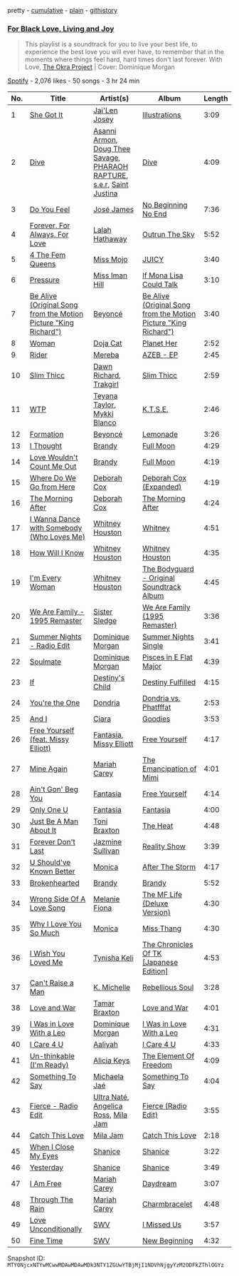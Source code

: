 pretty - [cumulative](/playlists/cumulative/37i9dQZF1DWTWY70wFE0Rv.md) - [plain](/playlists/plain/37i9dQZF1DWTWY70wFE0Rv) - [githistory](https://github.githistory.xyz/mackorone/spotify-playlist-archive/blob/main/playlists/plain/37i9dQZF1DWTWY70wFE0Rv)

### [For Black Love, Living and Joy](https://open.spotify.com/playlist/37i9dQZF1DWTWY70wFE0Rv)

> This playlist is a soundtrack for you to live your best life, to experience the best love you will ever have, to remember that in the moments where things feel hard, hard times don't last forever\. With Love, <a href="https://www.theokraproject.com/">The Okra Project</a> \| Cover: Dominique Morgan

[Spotify](https://open.spotify.com/user/spotify) - 2,076 likes - 50 songs - 3 hr 24 min

| No. | Title | Artist(s) | Album | Length |
|---|---|---|---|---|
| 1 | [She Got It](https://open.spotify.com/track/4AebZz6zjrNpqk7mehE24x) | [Jai'Len Josey](https://open.spotify.com/artist/1BAN8UUSAMDeNfP1Wo5WWr) | [Illustrations](https://open.spotify.com/album/00pFZrH0XRIXJGo86PQSYW) | 3:09 |
| 2 | [Dive](https://open.spotify.com/track/6qCJs5tpKRER18Ev4s7KGA) | [Asanni Armon](https://open.spotify.com/artist/2c4SvUMW4DTtQL6o3XAT2W), [Doug Thee Savage](https://open.spotify.com/artist/5qg3wWsQAz1oQ7iYiiMp2v), [PHARAOH RAPTURE](https://open.spotify.com/artist/21AxhVOZ35gW0kQxVzrd6z), [s.e.r](https://open.spotify.com/artist/03iO7GSdDJazWl7NBWBbDp), [Saint Justina](https://open.spotify.com/artist/3i9wTTVlckchlRby1LDBOK) | [Dive](https://open.spotify.com/album/7L4gV9Og1WCJDQFFA7f8yw) | 4:09 |
| 3 | [Do You Feel](https://open.spotify.com/track/7vuEdoEGYqzfR1ooE8EhlE) | [José James](https://open.spotify.com/artist/4l2MwXYwUDQKHcUXwCZjEz) | [No Beginning No End](https://open.spotify.com/album/5sO5lVzpbxNYIN3si8JNdW) | 7:36 |
| 4 | [Forever, For Always, For Love](https://open.spotify.com/track/6tQX9qDeJ88Vhk7uZfFvNo) | [Lalah Hathaway](https://open.spotify.com/artist/0uNEy4544VZq2KOl7BsLuo) | [Outrun The Sky](https://open.spotify.com/album/6owHkIavlncFxnnbUMJwbE) | 5:52 |
| 5 | [4 The Fem Queens](https://open.spotify.com/track/5jnVGp8kk4GWF2FlXux4P5) | [Miss Mojo](https://open.spotify.com/artist/2wDJcQxaxR2xnoKtfx3AwY) | [JUICY](https://open.spotify.com/album/4Xj3Sgf7vACo5nNij3gkVI) | 3:40 |
| 6 | [Pressure](https://open.spotify.com/track/0ChvD4klEvWUqExCIuHvF6) | [Miss Iman Hill](https://open.spotify.com/artist/1oBacgdbTxrL6KS8VSGOmr) | [If Mona Lisa Could Talk](https://open.spotify.com/album/7t62YSvKh49ktuf1z3sBFj) | 3:10 |
| 7 | [Be Alive \(Original Song from the Motion Picture "King Richard"\)](https://open.spotify.com/track/1RI4YQVFh7onQD07QuL8ND) | [Beyoncé](https://open.spotify.com/artist/6vWDO969PvNqNYHIOW5v0m) | [Be Alive \(Original Song from the Motion Picture "King Richard"\)](https://open.spotify.com/album/5a73HUmrKIebjmafM1QuFS) | 3:40 |
| 8 | [Woman](https://open.spotify.com/track/6Uj1ctrBOjOas8xZXGqKk4) | [Doja Cat](https://open.spotify.com/artist/5cj0lLjcoR7YOSnhnX0Po5) | [Planet Her](https://open.spotify.com/album/1nAQbHeOWTfQzbOoFrvndW) | 2:52 |
| 9 | [Rider](https://open.spotify.com/track/7BUnSvQPU5m830Et7fLAZt) | [Mereba](https://open.spotify.com/artist/294lNTPZfdqyzt8qnxmFiL) | [AZEB \- EP](https://open.spotify.com/album/0HvQdKEGTs0l1fV5feEYDi) | 2:45 |
| 10 | [Slim Thicc](https://open.spotify.com/track/23M855TLK1ExaI0TUeYX6p) | [Dawn Richard](https://open.spotify.com/artist/6pSsE5y0uJMwYj83KrPyf9), [Trakgirl](https://open.spotify.com/artist/74sormm4xAseMByk8cFRGH) | [Slim Thicc](https://open.spotify.com/album/6ftFXoB67MzOgaQgM6aRLP) | 2:59 |
| 11 | [WTP](https://open.spotify.com/track/3RykIiejIO6BEhxSSrXRhH) | [Teyana Taylor](https://open.spotify.com/artist/4ULO7IGI3M2bo0Ap7B9h8a), [Mykki Blanco](https://open.spotify.com/artist/2tSv9mEQSuNVMGr9qjYfkr) | [K.T.S.E.](https://open.spotify.com/album/0mwf6u9KVhZDCNVyIi6JuU) | 2:46 |
| 12 | [Formation](https://open.spotify.com/track/6g0Orsxv6glTJCt4cHsRsQ) | [Beyoncé](https://open.spotify.com/artist/6vWDO969PvNqNYHIOW5v0m) | [Lemonade](https://open.spotify.com/album/7dK54iZuOxXFarGhXwEXfF) | 3:26 |
| 13 | [I Thought](https://open.spotify.com/track/4lU72EwvGpwcEWfhkXn2JW) | [Brandy](https://open.spotify.com/artist/05oH07COxkXKIMt6mIPRee) | [Full Moon](https://open.spotify.com/album/7721xmJK5tmifUQdcmJ6An) | 4:29 |
| 14 | [Love Wouldn't Count Me Out](https://open.spotify.com/track/10eMeD9SpGPtah40sU77GI) | [Brandy](https://open.spotify.com/artist/05oH07COxkXKIMt6mIPRee) | [Full Moon](https://open.spotify.com/album/7721xmJK5tmifUQdcmJ6An) | 4:19 |
| 15 | [Where Do We Go from Here](https://open.spotify.com/track/11gI5uqSKvwquuoKHPH99V) | [Deborah Cox](https://open.spotify.com/artist/601893mmW5hl1FBOykWZHG) | [Deborah Cox \(Expanded\)](https://open.spotify.com/album/2SM60rNc5lbJXIxe7Ru4Xd) | 4:19 |
| 16 | [The Morning After](https://open.spotify.com/track/3SEaNxLFE0PKAmVZflVKFA) | [Deborah Cox](https://open.spotify.com/artist/601893mmW5hl1FBOykWZHG) | [The Morning After](https://open.spotify.com/album/0SUSz1JDKDCtqUwaxfQSYx) | 4:24 |
| 17 | [I Wanna Dance with Somebody \(Who Loves Me\)](https://open.spotify.com/track/2tUBqZG2AbRi7Q0BIrVrEj) | [Whitney Houston](https://open.spotify.com/artist/6XpaIBNiVzIetEPCWDvAFP) | [Whitney](https://open.spotify.com/album/5Vdzprr5cOqXQo44eHeV7t) | 4:51 |
| 18 | [How Will I Know](https://open.spotify.com/track/5tdKaKLnC4SgtDZ6RlWeal) | [Whitney Houston](https://open.spotify.com/artist/6XpaIBNiVzIetEPCWDvAFP) | [Whitney Houston](https://open.spotify.com/album/2MH37enG6IPvNK5QFLyKes) | 4:35 |
| 19 | [I'm Every Woman](https://open.spotify.com/track/2eHj0klWkwRQuIrNlPpCPa) | [Whitney Houston](https://open.spotify.com/artist/6XpaIBNiVzIetEPCWDvAFP) | [The Bodyguard \- Original Soundtrack Album](https://open.spotify.com/album/7JVJlkNNobS0GSoy4tCS96) | 4:45 |
| 20 | [We Are Family \- 1995 Remaster](https://open.spotify.com/track/5IKLwqBQG6KU6MP2zP80Nu) | [Sister Sledge](https://open.spotify.com/artist/6gkWznnJkdkwRPVcmnrays) | [We Are Family \(1995 Remaster\)](https://open.spotify.com/album/4GSidaoqyGNwaG5mNKmuLT) | 3:36 |
| 21 | [Summer Nights \- Radio Edit](https://open.spotify.com/track/2d6PsirgXEfL5LaiJNkP3k) | [Dominique Morgan](https://open.spotify.com/artist/4riHAK77Qlj2f1Kp1lYyHh) | [Summer Nights Single](https://open.spotify.com/album/7C9vUfui75CsyMHlIGrZss) | 3:41 |
| 22 | [Soulmate](https://open.spotify.com/track/3S2cXq2VVr1dNWTF382taY) | [Dominique Morgan](https://open.spotify.com/artist/4riHAK77Qlj2f1Kp1lYyHh) | [Pisces in E Flat Major](https://open.spotify.com/album/3MTXE3fLzg0RbGx0zTbtk7) | 4:39 |
| 23 | [If](https://open.spotify.com/track/2tOvXXicPq04q6Pk28O47m) | [Destiny's Child](https://open.spotify.com/artist/1Y8cdNmUJH7yBTd9yOvr5i) | [Destiny Fulfilled](https://open.spotify.com/album/0b6ivSFfDs38MG7aLn9rvO) | 4:15 |
| 24 | [You're the One](https://open.spotify.com/track/0G0ky7lWhrwkds6MobBqvu) | [Dondria](https://open.spotify.com/artist/4NgmPmKCSWm4kczsm6J3FO) | [Dondria vs\. Phatfffat](https://open.spotify.com/album/7m1vzSK4S0pSgqWWJJbRNP) | 2:53 |
| 25 | [And I](https://open.spotify.com/track/1Jp9n1uHB72CfK31j4mEPh) | [Ciara](https://open.spotify.com/artist/2NdeV5rLm47xAvogXrYhJX) | [Goodies](https://open.spotify.com/album/71gUhKYZIWmmjqAHlY4Br3) | 3:53 |
| 26 | [Free Yourself \(feat\. Missy Elliott\)](https://open.spotify.com/track/7ANroj1yWw0YEGcLf7HO3Q) | [Fantasia](https://open.spotify.com/artist/7xAcVHPiirnUqfdqo0USb1), [Missy Elliott](https://open.spotify.com/artist/2wIVse2owClT7go1WT98tk) | [Free Yourself](https://open.spotify.com/album/09akBiw2Divm9zvF7GMJup) | 4:17 |
| 27 | [Mine Again](https://open.spotify.com/track/38eXybknveyZKLQVA9vMps) | [Mariah Carey](https://open.spotify.com/artist/4iHNK0tOyZPYnBU7nGAgpQ) | [The Emancipation of Mimi](https://open.spotify.com/album/43iBTEWECK7hSnE0p6GgNo) | 4:01 |
| 28 | [Ain't Gon' Beg You](https://open.spotify.com/track/02wVmJecRUCtkppST87OLx) | [Fantasia](https://open.spotify.com/artist/7xAcVHPiirnUqfdqo0USb1) | [Free Yourself](https://open.spotify.com/album/09akBiw2Divm9zvF7GMJup) | 4:14 |
| 29 | [Only One U](https://open.spotify.com/track/1ECGh3dbB4ClgPjrq0ZbGn) | [Fantasia](https://open.spotify.com/artist/7xAcVHPiirnUqfdqo0USb1) | [Fantasia](https://open.spotify.com/album/42DybH3gl3WcfXAQySOEiX) | 4:00 |
| 30 | [Just Be A Man About It](https://open.spotify.com/track/6kD36kVRn5leDDbjXpHQY0) | [Toni Braxton](https://open.spotify.com/artist/3X458ddYA2YcVWuVIGGOYe) | [The Heat](https://open.spotify.com/album/0UZsKcXzOehMvFWTiBlwMi) | 4:48 |
| 31 | [Forever Don't Last](https://open.spotify.com/track/5ILoNug82Z8g4qUfpr5GXE) | [Jazmine Sullivan](https://open.spotify.com/artist/7gSjFKpVmDgC2MMsnN8CYq) | [Reality Show](https://open.spotify.com/album/10H2Wh6Im71eBVJprkh99U) | 3:39 |
| 32 | [U Should've Known Better](https://open.spotify.com/track/0EQuu6hyNACWI7LT7N5pRv) | [Monica](https://open.spotify.com/artist/6nzxy2wXs6tLgzEtqOkEi2) | [After The Storm](https://open.spotify.com/album/4lSQkGgFffaUOd22Yrc25v) | 4:17 |
| 33 | [Brokenhearted](https://open.spotify.com/track/3zeyP0JnzXEx3uZLmpOdtP) | [Brandy](https://open.spotify.com/artist/05oH07COxkXKIMt6mIPRee) | [Brandy](https://open.spotify.com/album/2yHJoGH0mIqYVAHUFKJcZ6) | 5:52 |
| 34 | [Wrong Side Of A Love Song](https://open.spotify.com/track/43cN7vrp1gSL1e0pdvVNxA) | [Melanie Fiona](https://open.spotify.com/artist/4O2YL4ygn6eTBC0w1hyWUM) | [The MF Life \(Deluxe Version\)](https://open.spotify.com/album/3PWwOV9kUSHZ4EvFFKWLLY) | 4:30 |
| 35 | [Why I Love You So Much](https://open.spotify.com/track/7EKvTUo567BRNzZ37clvlf) | [Monica](https://open.spotify.com/artist/6nzxy2wXs6tLgzEtqOkEi2) | [Miss Thang](https://open.spotify.com/album/71mPApAzW9HkbUGdYzMQHb) | 4:30 |
| 36 | [I Wish You Loved Me](https://open.spotify.com/track/2KsOotB3cHPTO4dB07dlJp) | [Tynisha Keli](https://open.spotify.com/artist/4woYaobeWQFBSGf9mtoAZ8) | [The Chronicles Of TK \[Japanese Edition\]](https://open.spotify.com/album/41hpT7k9MNRkgghU1QqHlw) | 4:53 |
| 37 | [Can't Raise a Man](https://open.spotify.com/track/0vvKyFjX1hzSwpNtVwnJ2H) | [K\. Michelle](https://open.spotify.com/artist/2retT7MFwHDVTeGKDdybEx) | [Rebellious Soul](https://open.spotify.com/album/6fGZwUN91Qe5h8xFcLV487) | 3:28 |
| 38 | [Love and War](https://open.spotify.com/track/3fLBmhcgWkPI47LfVQ8paB) | [Tamar Braxton](https://open.spotify.com/artist/1MT1Wz4G9Z9EVOg4L5zZMS) | [Love and War](https://open.spotify.com/album/1783Mxpt38yxafCtFlgHNF) | 4:01 |
| 39 | [I Was in Love With a Leo](https://open.spotify.com/track/35ZH2BO1Na2VZ2QHJBX7O6) | [Dominique Morgan](https://open.spotify.com/artist/4riHAK77Qlj2f1Kp1lYyHh) | [I Was in Love With a Leo](https://open.spotify.com/album/1Al0gWEeIwG7w8v3hgHFe6) | 4:31 |
| 40 | [I Care 4 U](https://open.spotify.com/track/2YpFUAIL8VXtS4oUap79ZR) | [Aaliyah](https://open.spotify.com/artist/0urTpYCsixqZwgNTkPJOJ4) | [I Care 4 U](https://open.spotify.com/album/50GHwAog5gmnqkypVkDso8) | 4:33 |
| 41 | [Un\-thinkable \(I'm Ready\)](https://open.spotify.com/track/4JOP8ELK6AaeySe7sKe996) | [Alicia Keys](https://open.spotify.com/artist/3DiDSECUqqY1AuBP8qtaIa) | [The Element Of Freedom](https://open.spotify.com/album/0Rxab8t0y7GlaTJTHX2wEN) | 4:09 |
| 42 | [Something To Say](https://open.spotify.com/track/5CznIqYyWcPBQ9YaIJtLLF) | [Michaela Jaé](https://open.spotify.com/artist/1XtZq3vSEgghxZS9aqITv5) | [Something To Say](https://open.spotify.com/album/6CBY5J52PrxflhCEelKeBR) | 4:04 |
| 43 | [Fierce \- Radio Edit](https://open.spotify.com/track/5A8495QB6sHlIWuzeimUvJ) | [Ultra Naté](https://open.spotify.com/artist/1cK2Abwkni7m51wJCSGllN), [Angelica Ross](https://open.spotify.com/artist/7H13Gscov16YbLmMjQ0Xiu), [Mila Jam](https://open.spotify.com/artist/6m7wJXzvVyE0j6eef6pj1a) | [Fierce \(Radio Edit\)](https://open.spotify.com/album/4lP0dw0HBBfaSGD7u6mNQE) | 3:55 |
| 44 | [Catch This Love](https://open.spotify.com/track/6srcAu7CPT2h2ePrCEm42q) | [Mila Jam](https://open.spotify.com/artist/6m7wJXzvVyE0j6eef6pj1a) | [Catch This Love](https://open.spotify.com/album/31BvJJpjUx5g8GjRgU8xQa) | 2:18 |
| 45 | [When I Close My Eyes](https://open.spotify.com/track/3EKEsJWz8oaxG1lfrojWug) | [Shanice](https://open.spotify.com/artist/0Ttph0pOZiPNTD3y2wUUb6) | [Shanice](https://open.spotify.com/album/3oTcmJVbYGQxsGFlDdI0bM) | 3:22 |
| 46 | [Yesterday](https://open.spotify.com/track/549gHYCxkYpHF2x5Tf8991) | [Shanice](https://open.spotify.com/artist/0Ttph0pOZiPNTD3y2wUUb6) | [Shanice](https://open.spotify.com/album/3oTcmJVbYGQxsGFlDdI0bM) | 3:49 |
| 47 | [I Am Free](https://open.spotify.com/track/0cCJ8mOuvpqb3Ic2FAooW6) | [Mariah Carey](https://open.spotify.com/artist/4iHNK0tOyZPYnBU7nGAgpQ) | [Daydream](https://open.spotify.com/album/1ibYM4abQtSVQFQWvDSo4J) | 3:07 |
| 48 | [Through The Rain](https://open.spotify.com/track/0mvtBgpiAg6fPg7ec7lxE9) | [Mariah Carey](https://open.spotify.com/artist/4iHNK0tOyZPYnBU7nGAgpQ) | [Charmbracelet](https://open.spotify.com/album/16rTsMjlDt6DEbLRtxvcWu) | 4:48 |
| 49 | [Love Unconditionally](https://open.spotify.com/track/6STwXCnOmXZ1c3x942Q9IM) | [SWV](https://open.spotify.com/artist/2NmK5FyrQ18HOPXq1UBzqa) | [I Missed Us](https://open.spotify.com/album/11nfQrY5KJRrnqSyvR3Fn8) | 3:57 |
| 50 | [Fine Time](https://open.spotify.com/track/1ovXQ9GMVyoWOWOxRHM8GO) | [SWV](https://open.spotify.com/artist/2NmK5FyrQ18HOPXq1UBzqa) | [New Beginning](https://open.spotify.com/album/0y9RVnTvpZa3LTlUUaD7l4) | 4:32 |

Snapshot ID: `MTY0NjcxNTYwMCwwMDAwMDAwMDk3NTY1ZGUwYTBjMjI1NDVhNjgyYzM2ODFkZThlOGYz`
